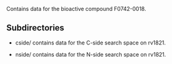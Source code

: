 Contains data for the bioactive compound F0742-0018.

## Subdirectories

- cside/ contains data for the C-side search space on rv1821.

- nside/ contains data for the N-side search space on rv1821.

